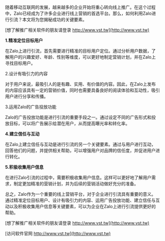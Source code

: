 随着移动互联网的发展，越来越多的企业开始将重心转向线上推广。在这个过程中，Zalo已经成为了许多企业进行线上营销的首选平台。那么，如何利用Zalo进行引流？本文将为您揭秘成功的关键要素。

[想了解推广相关软件的朋友请登录 http://www.vst.tw](http://www.vst.tw)

**1.精准定位目标用户**

在Zalo上进行引流，首先需要进行精准的目标用户定位。通过分析用户数据，了解用户的兴趣爱好、年龄、性别等维度，可以更好地制定营销计划，并在Zalo上寻找目标用户。

2.设计有吸引力的内容

对于用户来说，最吸引人的是有趣、实用、有价值的内容。因此，在Zalo上发布的内容应该具有一定的营销价值，同时也需要具备良好的阅读体验和互动性，吸引用户进行分享和传播。

3.运用Zalo的广告投放功能

Zalo的广告投放功能是进行引流的重要手段之一。通过设定不同的广告形式和投放目标，可以将广告展示给潜在用户，从而提高曝光率和转化率。

**4.建立信任与互动**

在Zalo上建立信任与互动是进行引流的另一个关键要素。通过与用户进行互动，回答他们的问题，并提供相关帮助，可以增强用户对品牌的信任度，并促进用户进行转化。

**5.积极收集用户信息**

在进行Zalo引流的过程中，需要积极收集用户信息。这样可以更好地了解用户需求，制定更加精准的营销计划，并为后续的营销活动做好充分的准备。

总之，Zalo作为一个重要的线上营销平台，对于企业进行引流具有重要的意义。通过精准定位目标用户、设计有吸引力的内容、运用广告投放功能、建立信任与互动以及积极收集用户信息等关键要素，可以为企业在Zalo上进行引流提供更好的帮助。

[想了解推广相关软件的朋友请登录 http://www.vst.tw](http://www.vst.tw)


[访问软件官网 http://www.vst.tw](http://www.vst.tw)
